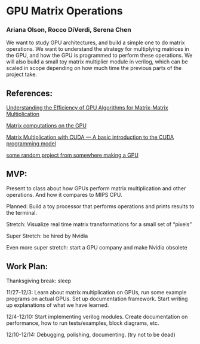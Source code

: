 # GPU Matrix Operations
### Ariana Olson, Rocco DiVerdi, Serena Chen

We want to study GPU architectures, and build a simple one to do matrix operations. We want to understand the strategy for multiplying matrices in the GPU, and how the GPU is programmed to perform these operations. We will also build a small toy matrix multiplier module in verilog, which can be scaled in scope depending on how much time the previous parts of the project take.

## References:

[Understanding the Efficiency of GPU Algorithms for Matrix-Matrix Multiplication](http://citeseerx.ist.psu.edu/viewdoc/download?doi=10.1.1.1.6823&rep=rep1&type=pdf)

[Matrix computations on the GPU](https://developer.nvidia.com/sites/default/files/akamai/cuda/files/Misc/mygpu.pdf) 

[Matrix Multiplication with CUDA — A basic introduction to the CUDA programming model](https://www.shodor.org/media/content/petascale/materials/UPModules/matrixMultiplication/moduleDocument.pdf)

[some random project from somewhere making a GPU](https://courses.cs.washington.edu/courses/cse467/15wi/docs/prj1.pdf)

## MVP: 

Present to class about how GPUs perform matrix multiplication and other operations. And how it compares to MIPS CPU.

Planned: Build a toy processor that performs operations and prints results to the terminal.

Stretch: Visualize real time matrix transformations for a small set of “pixels”

Super Stretch: be hired by Nvidia

Even more super stretch: start a GPU company and make Nvidia obsolete 

## Work Plan:

Thanksgiving break: sleep

11/27-12/3: Learn about matrix multiplication on GPUs, run some example programs on actual GPUs. Set up documentation framework. Start writing up explanations of what we have learned.

12/4-12/10: Start implementing verilog modules. Create documentation on performance, how to run tests/examples, block diagrams, etc.

12/10-12/14: Debugging, polishing, documenting. (try not to be dead)
